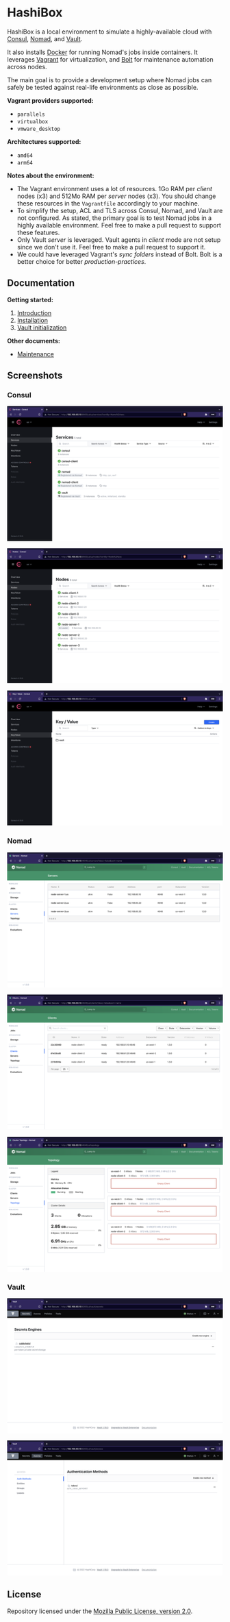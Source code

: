 # HashiBox

HashiBox is a local environment to simulate a highly-available cloud with
[Consul](https://www.consul.io/), [Nomad](https://www.nomadproject.io/), and
[Vault](https://www.vaultproject.io/).

It also installs [Docker](https://www.docker.com/) for running Nomad's jobs
inside containers. It leverages [Vagrant](https://www.vagrantup.com/) for
virtualization, and [Bolt](https://puppet.com/docs/bolt/) for maintenance
automation across nodes.

The main goal is to provide a development setup where Nomad jobs can safely be
tested against real-life environments as close as possible.

**Vagrant providers supported:**
- `parallels`
- `virtualbox`
- `vmware_desktop`

**Architectures supported:**
- `amd64`
- `arm64`

**Notes about the environment:**
- The Vagrant environment uses a lot of resources. 1Go RAM per *client* nodes
  (x3) and 512Mo RAM per *server* nodes (x3). You should change these resources
  in the `Vagrantfile` accordingly to your machine.
- To simplify the setup, ACL and TLS across Consul, Nomad, and Vault are not
  configured. As stated, the primary goal is to test Nomad jobs in a highly
  available environment. Feel free to make a pull request to support these
  features.
- Only Vault *server* is leveraged. Vault agents in *client* mode are not setup
  since we don't use it. Feel free to make a pull request to support it.
- We could have leveraged Vagrant's *sync folders* instead of Bolt. Bolt is a
  better choice for better *production-practices*.

## Documentation

**Getting started:**
01. [Introduction](./documentation/introduction.md)
02. [Installation](./documentation/installation.md)
03. [Vault initialization](./documentation/vault-init.md)

**Other documents:**
- [Maintenance](./documentation/maintenance.md)

## Screenshots

### Consul

![Consul Services](./assets/consul-services.png)

![Consul Nodes](./assets/consul-nodes.png)

![Consul Key/Value](./assets/consul-kv.png)

### Nomad

![Nomad Servers](./assets/nomad-servers.png)

![Nomad Clients](./assets/nomad-clients.png)

![Nomad Topology](./assets/nomad-topology.png)

### Vault

![Vault Secrets](./assets/vault-secrets.png)

![Vault Access](./assets/vault-access.png)

## License

Repository licensed under the [Mozilla Public License, version 2.0](./LICENSE).
